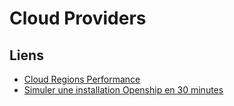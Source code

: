 # Cloud Providers


## Liens
- [Cloud Regions Performance](https://medium.com/@sachinkagarwal/public-cloud-inter-region-network-latency-as-heat-maps-134e22a5ff19)
- [Simuler une installation Openship en 30 minutes](https://blog.wescale.fr/2018/01/21/simuler-une-installation-dun-cluster-openshift-prod-ready-en-30-minutes/)

